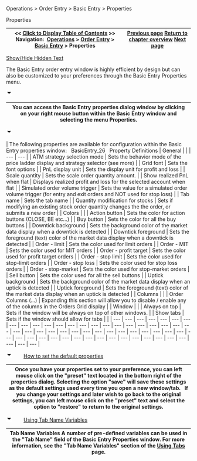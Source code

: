 ﻿


Operations \> Order Entry \> Basic Entry \> Properties






















Properties







| \<\< [Click to Display Table of Contents](properties_basic_entry.md) \>\> **Navigation:**     [Operations](operations.md) \> [Order Entry](order_entry.md) \> [Basic Entry](basic_entry.md) \> Properties | [Previous page](managing_positions_basic_entry.md) [Return to chapter overview](basic_entry.md) [Next page](chart_trader.md) |
| --- | --- |




[Show/Hide Hidden Text](javascript:HMToggleExpandAll(!HMAnyToggleOpen()) "Click to open/close expanding sections")









The Basic Entry order entry window is highly efficient by design but can also be customized to your preferences through the Basic Entry Properties menu.


![tog_minus](tog_minus.gif)




| You can access the Basic Entry properties dialog window by clicking on your right mouse button within the Basic Entry window and selecting the menu Properties. |
| --- |



![tog_minus](tog_minus.gif)




| The following properties are available for configuration within the Basic Entry properties window:   BasicEntry_26   Property Definitions   | General |  | | --- | --- | | ATM strategy selection mode | Sets the behavior mode of the price ladder display and strategy selector (see more) | | Grid font | Sets the font options | | PnL display unit | Sets the display unit for profit and loss | | Scale quantity | Sets the scale order quantity amount. | | Show realized PnL when flat | Displays realized profit and loss for the selected account when flat | | Simulated order volume trigger | Sets the value for a simulated order volume trigger (for entry and exit orders and NOT used for stop loss) | | Tab name | Sets the tab name | | Quantity modification for stocks | Sets if modifying an existing stock order quantity changes the the order, or submits a new order | | Colors |  | | Action button | Sets the color for action buttons (CLOSE, BE etc...) | | Buy button | Sets the color for all the buy buttons | | Downtick background | Sets the background color of the market data display when a downtick is detected | | Downtick foreground | Sets the foreground (text) color of the market data display when a downtick is detected | | Order \- limit | Sets the color used for limit orders | | Order \- MIT | Sets the color used for MIT orders | | Order \- profit target | Sets the color used for profit target orders | | Order \- stop limit | Sets the color used for stop\-limit orders | | Order \- stop loss | Sets the color used for stop loss orders | | Order \- stop\-market | Sets the color used for stop\-market orders | | Sell button | Sets the color used for all the sell buttons | | Uptick background | Sets the background color of the market data display when an uptick is detected | | Uptick foreground | Sets the foreground (text) color of the market data display when an uptick is detected | | Columns |  | | Order Columns (...) | Expanding this section will allow you to disable / enable any of the columns in the Orders Grid display | | Window |  | | Always on top | Sets if the window will be always on top of other windows. | | Show tabs | Sets if the window should allow for tabs | |
| --- | --- | --- | --- | --- | --- | --- | --- | --- | --- | --- | --- | --- | --- | --- | --- | --- | --- | --- | --- | --- | --- | --- | --- | --- | --- | --- | --- | --- | --- | --- | --- | --- | --- | --- | --- | --- | --- | --- | --- | --- | --- | --- | --- | --- | --- | --- | --- | --- | --- | --- | --- | --- | --- | --- | --- | --- |



![tog_minus](tog_minus.gif)        [How to set the default properties](javascript:HMToggle('toggle','HowToSetTheDefaultProperties','HowToSetTheDefaultProperties_ICON'))




| Once you have your properties set to your preference, you can left mouse click on the "preset" text located in the bottom right of the properties dialog. Selecting the option "save" will save these settings as the default settings used every time you open a new window/tab.   If you change your settings and later wish to go back to the original settings, you can left mouse click on the "preset" text and select the option to "restore" to return to the original settings. |
| --- |



![tog_minus](tog_minus.gif)        [Using Tab Name Variables](javascript:HMToggle('toggle','UsingTabNameVariables','UsingTabNameVariables_ICON'))




| Tab Name Variables A number of pre\-defined variables can be used in the "Tab Name" field of the Basic Entry Properties window. For more information, see the "Tab Name Variables" section of the [Using Tabs](using_tabs.md) page. |
| --- |










